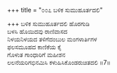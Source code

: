 +++
title = "೦೦೭ ಬಳಿಕ ಸುಮುಹೂರ್ತದಲಿ"

+++
ಬಳಿಕ ಸುಮುಹೂರ್ತದಲಿ ಹೊರಗುಡಿ  
ಬಳಸಿ ಹೊಯಿದವು ರಾಣಿವಾಸದ  
ನಿಳಯನಿಳಯದ ತಳಿಗೆದಂಬುಲ ಮಂಗಳಾರ್ತಿಗಳ   
ಫಲಸಮೂಹದ ಕಾಣಿಕೆಯ ಕೈ  
ಗೊಳುತ ಗಾಂಧಾರಿಗೆ ಮಹೀಶನ  
ಲಲನೆಯರಿಗಭಿನಮಿಸಿ ಕಳುಹಿಸಿಕೊಂಡರುಚಿತದಲಿ     ॥7॥